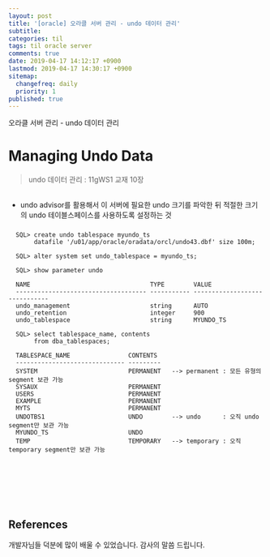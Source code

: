 ```yaml
---
layout: post
title: '[oracle] 오라클 서버 관리 - undo 데이터 관리'
subtitle: 
categories: til
tags: til oracle server
comments: true
date: 2019-04-17 14:12:17 +0900
lastmod: 2019-04-17 14:30:17 +0900
sitemap:
  changefreq: daily
  priority: 1
published: true
---
```


오라클 서버 관리 - undo 데이터 관리<br />

# Managing Undo Data
> undo 데이터 관리 : 11gWS1 교재 10장<br>

## 
* undo advisor를 활용해서 이 서버에 필요한 undo 크기를 파악한 뒤 적절한 크기의 undo 테이블스페이스를 사용하도록 설정하는 것
###
      SQL> create undo tablespace myundo_ts
           datafile '/u01/app/oracle/oradata/orcl/undo43.dbf' size 100m;
    
      SQL> alter system set undo_tablespace = myundo_ts;
    
      SQL> show parameter undo
    
      NAME                                 TYPE        VALUE
      ------------------------------------ ----------- ------------------------------
      undo_management                      string      AUTO
      undo_retention                       integer     900
      undo_tablespace                      string      MYUNDO_TS
    
      SQL> select tablespace_name, contents
           from dba_tablespaces;
    
      TABLESPACE_NAME                CONTENTS
      ------------------------------ ---------
      SYSTEM                         PERMANENT   --> permanent : 모든 유형의 segment 보관 가능
      SYSAUX                         PERMANENT
      USERS                          PERMANENT
      EXAMPLE                        PERMANENT
      MYTS                           PERMANENT
      UNDOTBS1                       UNDO        --> undo      : 오직 undo segment만 보관 가능   
      MYUNDO_TS                      UNDO
      TEMP                           TEMPORARY   --> temporary : 오직 temporary segment만 보관 가능   


<br>
<br>
<br>
<br>
<br>

## References
개발자님들 덕분에 많이 배울 수 있었습니다. 감사의 말씀 드립니다.<br/>